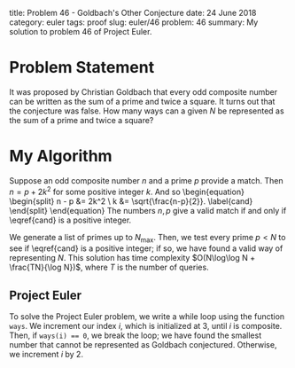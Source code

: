 title: Problem 46 - Goldbach's Other Conjecture
date: 24 June 2018
category: euler
tags: proof
slug: euler/46
problem: 46
summary: My solution to problem 46 of Project Euler.

# Problem Statement

It was proposed by Christian Goldbach that every odd composite number can be written as the sum of a prime and twice a square.
It turns out that the conjecture was false.
How many ways can a given $N$ be represented as the sum of a prime and twice a square?

# My Algorithm

Suppose an odd composite number $n$ and a prime $p$ provide a match.
Then $n = p + 2k^2$ for some positive integer $k$.
And so
\begin{equation}
	\begin{split}
		n - p &= 2k^2 \\
		k &= \sqrt{\frac{n-p}{2}}.
		\label{cand}
	\end{split}
\end{equation}
The numbers $n,p$ give a valid match if and only if \eqref{cand} is a positive integer.

We generate a list of primes up to $N_{\text{max}}$.
Then, we test every prime $p < N$ to see if \eqref{cand} is a positive integer; if so, we have found a valid way of representing $N$.
This solution has time complexity $O(N\log\log N + \frac{TN}{\log N})$, where $T$ is the number of queries.

## Project Euler

To solve the Project Euler problem, we write a while loop using the function `ways`.
We increment our index $i$, which is initialized at 3, until $i$ is composite.
Then, if `ways(i) == 0`, we break the loop; we have found the smallest number that cannot be represented as Goldbach conjectured.
Otherwise, we increment $i$ by 2.